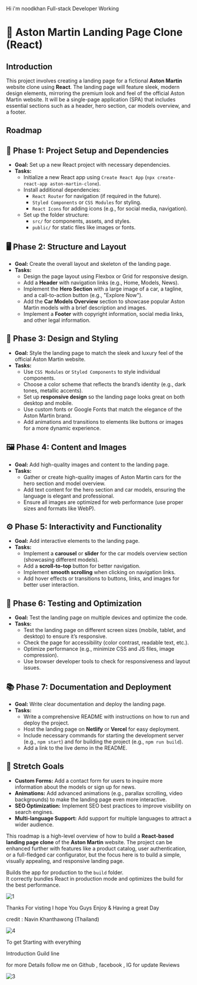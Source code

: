 
Hi i'm noodkhan Full-stack Developer Working 
<!DOCTYPE html>
<html lang="en">
<head>
    <meta charset="UTF-8">
    <meta name="viewport" content="width=device-width, initial-scale=1.0">
    <title>Aston Martin Landing Page Clone (React)</title>
</head>
<body>
    <h1>🚗 Aston Martin Landing Page Clone (React)</h1>
    <h2>Introduction</h2>
    <p>
        This project involves creating a landing page for a fictional <strong>Aston Martin</strong> website clone using <strong>React</strong>. The landing page will feature sleek, modern design elements, mirroring the premium look and feel of the official Aston Martin website. It will be a single-page application (SPA) that includes essential sections such as a header, hero section, car models overview, and a footer.
    </p>
    <h2>Roadmap</h2>
    <h2>🚀 Phase 1: Project Setup and Dependencies</h2>
    <ul>
        <li><strong>Goal:</strong> Set up a new React project with necessary dependencies.</li>
        <li><strong>Tasks:</strong>
            <ul>
                <li>Initialize a new React app using <code>Create React App</code> (<code>npx create-react-app aston-martin-clone</code>).</li>
                <li>Install additional dependencies:
                    <ul>
                        <li><code>React Router</code> for navigation (if required in the future).</li>
                        <li><code>Styled Components</code> or <code>CSS Modules</code> for styling.</li>
                        <li><code>React Icons</code> for adding icons (e.g., for social media, navigation).</li>
                    </ul>
                </li>
                <li>Set up the folder structure:
                    <ul>
                        <li><code>src/</code> for components, assets, and styles.</li>
                        <li><code>public/</code> for static files like images or fonts.</li>
                    </ul>
                </li>
            </ul>
        </li>
    </ul>
    <h2>🖥️ Phase 2: Structure and Layout</h2>
    <ul>
        <li><strong>Goal:</strong> Create the overall layout and skeleton of the landing page.</li>
        <li><strong>Tasks:</strong>
            <ul>
                <li>Design the page layout using Flexbox or Grid for responsive design.</li>
                <li>Add a <strong>Header</strong> with navigation links (e.g., Home, Models, News).</li>
                <li>Implement the <strong>Hero Section</strong> with a large image of a car, a tagline, and a call-to-action button (e.g., "Explore Now").</li>
                <li>Add the <strong>Car Models Overview</strong> section to showcase popular Aston Martin models with a brief description and images.</li>
                <li>Implement a <strong>Footer</strong> with copyright information, social media links, and other legal information.</li>
            </ul>
        </li>
    </ul>
    <h2>🎨 Phase 3: Design and Styling</h2>
    <ul>
        <li><strong>Goal:</strong> Style the landing page to match the sleek and luxury feel of the official Aston Martin website.</li>
        <li><strong>Tasks:</strong>
            <ul>
                <li>Use <code>CSS Modules</code> or <code>Styled Components</code> to style individual components.</li>
                <li>Choose a color scheme that reflects the brand’s identity (e.g., dark tones, metallic accents).</li>
                <li>Set up <strong>responsive design</strong> so the landing page looks great on both desktop and mobile.</li>
                <li>Use custom fonts or Google Fonts that match the elegance of the Aston Martin brand.</li>
                <li>Add animations and transitions to elements like buttons or images for a more dynamic experience.</li>
            </ul>
        </li>
    </ul>
    <h2>🖼️ Phase 4: Content and Images</h2>
    <ul>
        <li><strong>Goal:</strong> Add high-quality images and content to the landing page.</li>
        <li><strong>Tasks:</strong>
            <ul>
                <li>Gather or create high-quality images of Aston Martin cars for the hero section and model overview.</li>
                <li>Add text content for the hero section and car models, ensuring the language is elegant and professional.</li>
                <li>Ensure all images are optimized for web performance (use proper sizes and formats like WebP).</li>
            </ul>
        </li>
    </ul>
    <h2>⚙️ Phase 5: Interactivity and Functionality</h2>
    <ul>
        <li><strong>Goal:</strong> Add interactive elements to the landing page.</li>
        <li><strong>Tasks:</strong>
            <ul>
                <li>Implement a <strong>carousel</strong> or <strong>slider</strong> for the car models overview section (showcasing different models).</li>
                <li>Add a <strong>scroll-to-top</strong> button for better navigation.</li>
                <li>Implement <strong>smooth scrolling</strong> when clicking on navigation links.</li>
                <li>Add hover effects or transitions to buttons, links, and images for better user interaction.</li>
            </ul>
        </li>
    </ul>
    <h2>📝 Phase 6: Testing and Optimization</h2>
    <ul>
        <li><strong>Goal:</strong> Test the landing page on multiple devices and optimize the code.</li>
        <li><strong>Tasks:</strong>
            <ul>
                <li>Test the landing page on different screen sizes (mobile, tablet, and desktop) to ensure it’s responsive.</li>
                <li>Check the page for accessibility (color contrast, readable text, etc.).</li>
                <li>Optimize performance (e.g., minimize CSS and JS files, image compression).</li>
                <li>Use browser developer tools to check for responsiveness and layout issues.</li>
            </ul>
        </li>
    </ul>
    <h2>📚 Phase 7: Documentation and Deployment</h2>
    <ul>
        <li><strong>Goal:</strong> Write clear documentation and deploy the landing page.</li>
        <li><strong>Tasks:</strong>
            <ul>
                <li>Write a comprehensive README with instructions on how to run and deploy the project.</li>
                <li>Host the landing page on <strong>Netlify</strong> or <strong>Vercel</strong> for easy deployment.</li>
                <li>Include necessary commands for starting the development server (e.g., <code>npm start</code>) and for building the project (e.g., <code>npm run build</code>).</li>
                <li>Add a link to the live demo in the README.</li>
            </ul>
        </li>
    </ul>
    <h2>🎯 Stretch Goals</h2>
    <ul>
        <li><strong>Custom Forms:</strong> Add a contact form for users to inquire more information about the models or sign up for news.</li>
        <li><strong>Animations:</strong> Add advanced animations (e.g., parallax scrolling, video backgrounds) to make the landing page even more interactive.</li>
        <li><strong>SEO Optimization:</strong> Implement SEO best practices to improve visibility on search engines.</li>
        <li><strong>Multi-language Support:</strong> Add support for multiple languages to attract a wider audience.</li>
    </ul>
    <p>
        This roadmap is a high-level overview of how to build a <strong>React-based landing page clone</strong> of the <strong>Aston Martin</strong> website. The project can be enhanced further with features like a product catalog, user authentication, or a full-fledged car configurator, but the focus here is to build a simple, visually appealing, and responsive landing page.
    </p>
</body>
</html>

Builds the app for production to the `build` folder.\
It correctly bundles React in production mode and optimizes the build for the best performance.

 
   ![1](https://user-images.githubusercontent.com/92358053/168397730-7e38c883-16b0-462c-b2d2-d1ecbd8e79cc.png)
 

 Thanks For visting I hope You Guys Enjoy & Having a great Day 

credit : Navin Khanthawong (Thailand)

 
 ![4](https://user-images.githubusercontent.com/92358053/168398032-105ed37d-4ce9-4137-9671-e472c1dfedd4.png)


To get Starting with everything 

Introduction Guild line 

for more Details follow me on Github , facebook , IG for update Reviews 


 ![3](https://user-images.githubusercontent.com/92358053/168397917-26bf6b80-5337-4a4d-9347-39e730599eb4.png)
 
 




 
 
  

   
   
   
 


